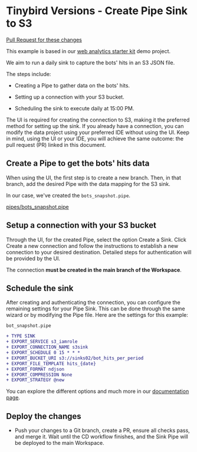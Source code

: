 # Tinybird Versions - Create Pipe Sink to S3

[Pull Request for these changes](https://github.com/tinybirdco/use-case-examples/pull/264)

This example is based in our [web analytics starter kit](https://github.com/tinybirdco/web-analytics-starter-kit) demo project.

We aim to run a daily sink to capture the bots' hits in an S3 JSON file.

The steps include:

- Creating a Pipe to gather data on the bots' hits.

- Setting up a connection with your S3 bucket.

- Scheduling the sink to execute daily at 15:00 PM.

The UI is required for creating the connection to S3, making it the preferred method for setting up the sink. If you already have a connection, you can modify the data project using your preferred IDE without using the UI. Keep in mind, using the UI or your IDE, you will achieve the same outcome: the pull request (PR) linked in this document.

## Create a Pipe to get the bots' hits data
When using the UI, the first step is to create a new branch. Then, in that branch, add the desired Pipe with the data mapping for the S3 sink.

In our case, we've created the `bots_snapshot.pipe`.

[pipes/bots_snapshot.pipe](./pipes/bots_snapshot.pipe)

## Setup a connection with your S3 bucket
Through the UI, for the created Pipe, select the option Create a Sink. Click Create a new connection and follow the instructions to establish a new connection to your desired destination. Detailed steps for authentication will be provided by the UI.

The connection **must be created in the main branch of the Workspace**.

## Schedule the sink
After creating and authenticating the connection, you can configure the remaining settings for your Pipe Sink. This can be done through the same wizard or by modifying the Pipe file. Here are the settings for this example:

`bot_snapshot.pipe`

```diff
+ TYPE SINK
+ EXPORT_SERVICE s3_iamrole
+ EXPORT_CONNECTION_NAME s3sink
+ EXPORT_SCHEDULE 0 15 * * *
+ EXPORT_BUCKET_URI s3://sinks02/bot_hits_per_period
+ EXPORT_FILE_TEMPLATE hits_{date}
+ EXPORT_FORMAT ndjson
+ EXPORT_COMPRESSION None
+ EXPORT_STRATEGY @new
```

You can explore the different options and much more in our [documentation page](https://www.tinybird.co//docs/publish/s3-sink).

## Deploy the changes

- Push your changes to a Git branch, create a PR, ensure all checks pass, and merge it. Wait until the CD workflow finishes, and the Sink Pipe will be deployed to the main Workspace.
